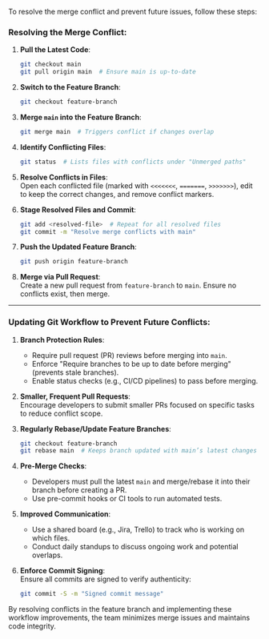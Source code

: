 To resolve the merge conflict and prevent future issues, follow these steps:

### Resolving the Merge Conflict:
1. **Pull the Latest Code**:  
   ```bash
   git checkout main
   git pull origin main  # Ensure main is up-to-date
   ```

2. **Switch to the Feature Branch**:  
   ```bash
   git checkout feature-branch
   ```

3. **Merge `main` into the Feature Branch**:  
   ```bash
   git merge main  # Triggers conflict if changes overlap
   ```

4. **Identify Conflicting Files**:  
   ```bash
   git status  # Lists files with conflicts under "Unmerged paths"
   ```

5. **Resolve Conflicts in Files**:  
   Open each conflicted file (marked with `<<<<<<<`, `=======`, `>>>>>>>`), edit to keep the correct changes, and remove conflict markers.

6. **Stage Resolved Files and Commit**:  
   ```bash
   git add <resolved-file>  # Repeat for all resolved files
   git commit -m "Resolve merge conflicts with main"
   ```

7. **Push the Updated Feature Branch**:  
   ```bash
   git push origin feature-branch
   ```

8. **Merge via Pull Request**:  
   Create a new pull request from `feature-branch` to `main`. Ensure no conflicts exist, then merge.

---

### Updating Git Workflow to Prevent Future Conflicts:
1. **Branch Protection Rules**:  
   - Require pull request (PR) reviews before merging into `main`.  
   - Enforce "Require branches to be up to date before merging" (prevents stale branches).  
   - Enable status checks (e.g., CI/CD pipelines) to pass before merging.

2. **Smaller, Frequent Pull Requests**:  
   Encourage developers to submit smaller PRs focused on specific tasks to reduce conflict scope.

3. **Regularly Rebase/Update Feature Branches**:  
   ```bash
   git checkout feature-branch
   git rebase main  # Keeps branch updated with main’s latest changes
   ```

4. **Pre-Merge Checks**:  
   - Developers must pull the latest `main` and merge/rebase it into their branch before creating a PR.  
   - Use pre-commit hooks or CI tools to run automated tests.

5. **Improved Communication**:  
   - Use a shared board (e.g., Jira, Trello) to track who is working on which files.  
   - Conduct daily standups to discuss ongoing work and potential overlaps.

6. **Enforce Commit Signing**:  
   Ensure all commits are signed to verify authenticity:  
   ```bash
   git commit -S -m "Signed commit message"
   ```

By resolving conflicts in the feature branch and implementing these workflow improvements, the team minimizes merge issues and maintains code integrity.
